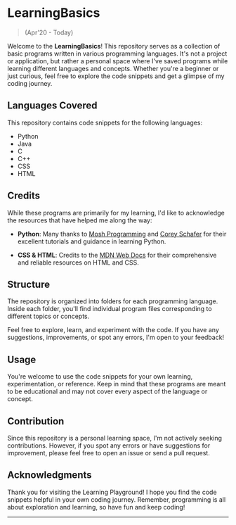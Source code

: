 # LearningBasics
> (Apr'20 - Today)

Welcome to the **LearningBasics**! This repository serves as a collection of basic programs written in various programming languages. It's not a project or application, but rather a personal space where I've saved programs while learning different languages and concepts. Whether you're a beginner or just curious, feel free to explore the code snippets and get a glimpse of my coding journey.

## Languages Covered

This repository contains code snippets for the following languages:

- Python
- Java
- C
- C++
- CSS
- HTML

## Credits

While these programs are primarily for my learning, I'd like to acknowledge the resources that have helped me along the way:

- **Python**: Many thanks to [Mosh Programming](https://codewithmosh.com/) and [Corey Schafer](https://www.youtube.com/user/schafer5) for their excellent tutorials and guidance in learning Python.

- **CSS & HTML**: Credits to the [MDN Web Docs](https://developer.mozilla.org/) for their comprehensive and reliable resources on HTML and CSS.

## Structure

The repository is organized into folders for each programming language. Inside each folder, you'll find individual program files corresponding to different topics or concepts.

Feel free to explore, learn, and experiment with the code. If you have any suggestions, improvements, or spot any errors, I'm open to your feedback!

## Usage

You're welcome to use the code snippets for your own learning, experimentation, or reference. Keep in mind that these programs are meant to be educational and may not cover every aspect of the language or concept.

## Contribution

Since this repository is a personal learning space, I'm not actively seeking contributions. However, if you spot any errors or have suggestions for improvement, please feel free to open an issue or send a pull request.

## Acknowledgments

Thank you for visiting the Learning Playground! I hope you find the code snippets helpful in your own coding journey. Remember, programming is all about exploration and learning, so have fun and keep coding!

---
